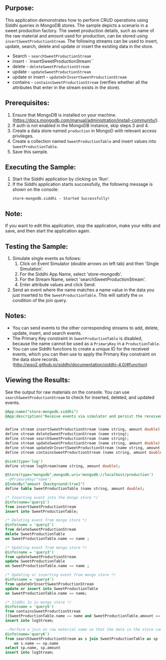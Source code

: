 ## Purpose:
This application demonstrates how to perform CRUD operations using Siddhi queries in MongoDB stores. The sample depicts a scenario in a sweet production factory. The sweet production details, such as name of the raw material and amount used for production, can be stored using `insertSweetProductionStream`. The following streams can be used to insert, update, search, delete and update or insert the existing data in the store.
* Search - `searchSweetProductionStream`
* insert - `insertSweetProductionStream``
* delete - `deleteSweetProductionStream`
* update - `updateSweetProductionStream`
* update or insert - `updateOrInsertSweetProductionStream`
* contains - `containsSweetProductionStream` (verifies whether all the attributes that enter in the stream exists in the store).

## Prerequisites:
1) Ensure that MongoDB is installed on your machine. (https://docs.mongodb.com/manual/administration/install-community/).
2) If auth is not enabled in the MongoDB instance, skip steps 3 and 4.
3) Create a data store named `production` in MongoD with relevant access privileges.
4) Create a collection named `SweetProductionTable` and insert values into `SweetProductionTable`.
5) Save this sample.

## Executing the Sample:
1) Start the Siddhi application by clicking on 'Run'.
2) If the Siddhi application starts successfully, the following message is shown on the console:
    ```
    store-mongodb.siddhi - Started Successfully!
    ```

## Note:
If you want to edit this application, stop the application, make your edits and save, and then start the application again.

## Testing the Sample:
1) Simulate single events as follows:
    1) Click on Event Simulator (double arrows on left tab) and then 'Single Simulation'.
    2) For the Siddhi App Name, select 'store-mongodb'.
    3) For the Stream Name, select 'searchSweetProductionStream'.
    4) Enter attribute values and click Send.
2) Send an event where the name matches a name value in the data you just inserted to the `SweetProductionTable`. This will satisfy the `on` condition of the join query.

## Notes:
* You can send events to the other corresponding streams to add, delete, update, insert, and search events.
* The Primary Key constraint in `SweetProductionTable` is disabled, because the name cannot be used as a `PrimaryKey` in a `ProductionTable`.
* You can use Siddhi functions to create a unique ID for the received events, which you can then use to apply the Primary Key constraint on the data store records. (http://wso2.github.io/siddhi/documentation/siddhi-4.0/#function)

## Viewing the Results:
See the output for raw materials on the console. You can use `searchSweetProductionStream` to check for inserted, deleted, and updated events.

```sql
@App:name("store-mongodb.siddhi")
@App:description('Receive events via simulator and persist the received data in the store.')


define stream insertSweetProductionStream (name string, amount double);
define stream deleteSweetProductionStream (name string);
define stream searchSweetProductionStream (name string);
define stream updateSweetProductionStream (name string, amount double);
define stream updateOrInsertSweetProductionStream (name string, amount double);
define stream containsSweetProductionStream (name string, amount double);

@sink(type='log')
define stream logStream(name string, amount double);

@Store(type="mongodb",mongodb.uri='mongodb://localhost/production')
--@PrimaryKey("name")
@IndexBy("amount {background:true}")
define table SweetProductionTable (name string, amount double);

/* Inserting event into the mongo store */
@info(name='query1')
from insertSweetProductionStream
insert into SweetProductionTable;

/* Deleting event from mongo store */
@info(name = 'query2')
from deleteSweetProductionStream
delete SweetProductionTable
on SweetProductionTable.name == name ;

/* Updating event from mongo store */
@info(name = 'query3')
from updateSweetProductionStream
update SweetProductionTable
on SweetProductionTable.name == name ;

/* Updating or inserting event from mongo store */
@info(name = 'query4')
from updateOrInsertSweetProductionStream
update or insert into SweetProductionTable
on SweetProductionTable.name == name;

/* Siddhi In in mongo store */
@info(name = 'query5')
from containsSweetProductionStream
[(SweetProductionTable.name == name and SweetProductionTable.amount == amount) in SweetProductionTable]
insert into logStream;

--Perform a join on raw material name so that the data in the store can be viewed
@info(name='query6')
from searchSweetProductionStream as s join SweetProductionTable as sp
    on s.name == sp.name
select sp.name, sp.amount
insert into logStream;
```